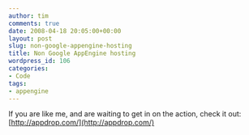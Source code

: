 ```yaml
---
author: tim
comments: true
date: 2008-04-18 20:05:00+00:00
layout: post
slug: non-google-appengine-hosting
title: Non Google AppEngine hosting
wordpress_id: 106
categories:
- Code
tags:
- appengine
---
```


If you are like me, and are waiting to get in on the action, check it out: [http://appdrop.com/](http://appdrop.com/)
